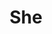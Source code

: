 ---
sw-dress-id: she
sw-dress-collection-id: dream-away
sw-dress-name: &title She
sw-dress-producer: Amelii
sw-dress-colors:
  - слонова кост
  - розов
  - шампанско
  - телесен
  - тъмно кафяв
  - сив
sw-dress-sizes: от XS до XXL
sw-dress-modelSize: M, слонова кост
sw-dress-price: 1910
sw-dress-description: &desc |-
  Минималистична рокля, която впечатлява! Изчистения дизайн синхронира перфектно парижкия шик от миналия век чрез уникалните широки ръкави, за да създаде неповторима и модерна визия. 
  
  Възможни са леки промени по дизайна.
sw-dress-photos:
  - front
  - back
  - close

title: *title
description: *desc
layout: dress
image: /assets/images/dresses/she-front-1280.JPG
permalink: /dresses/she
---